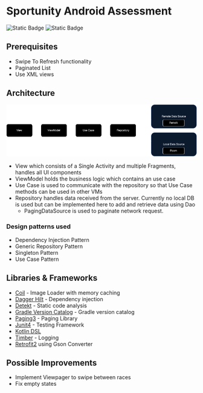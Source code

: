 # Sportunity Android Assessment
![Static Badge](https://img.shields.io/badge/kotlin-1.9.20-blue)
![Static Badge](https://img.shields.io/badge/minsdk-24-blue)

## Prerequisites
- Swipe To Refresh functionality
- Paginated List
- Use XML views

## Architecture
![Architecture](architecture.png)
* View which consists of a Single Activity and multiple Fragments, handles all UI components
* ViewModel holds the business logic which contains an use case
* Use Case is used to communicate with the repository so that Use Case methods can be used in other VMs
* Repository handles data received from the server. Currently no local DB is used but can be implemented here to add and retrieve data using Dao
  *  PagingDataSource is used to paginate network request.

### Design patterns used
- Dependency Injection Pattern
- Generic Repository Pattern
- Singleton Pattern
- Use Case Pattern


## Libraries & Frameworks
- [Coil](https://coil-kt.github.io/coil/) - Image Loader with memory caching
- [Dagger Hilt](https://dagger.dev/hilt/) -  Dependency injection
- [Detekt](https://github.com/detekt/detekt) - Static code analysis
- [Gradle Version Catalog](https://docs.gradle.org/8.1/userguide/platforms.html) - Gradle version catalog
- [Paging3](https://developer.android.com/topic/libraries/architecture/paging/v3-overview) - Paging Library
- [Junit4](https://junit.org/junit4/) - Testing Framework
- [Kotlin DSL](https://docs.gradle.org/current/userguide/kotlin_dsl.html)
- [Timber](https://github.com/JakeWharton/timber) - Logging
- [Retrofit2](https://square.github.io/retrofit/) using Gson Converter

## Possible Improvements
- Implement Viewpager to swipe between races
- Fix empty states
